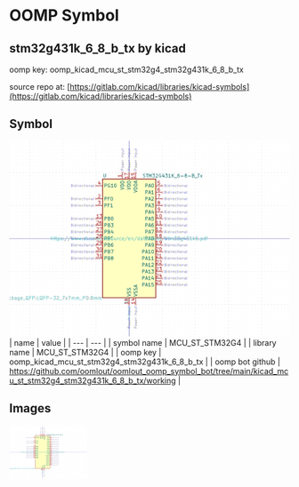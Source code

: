 # OOMP Symbol  
## stm32g431k_6_8_b_tx  by kicad  
  
oomp key: oomp_kicad_mcu_st_stm32g4_stm32g431k_6_8_b_tx  
  
source repo at: [https://gitlab.com/kicad/libraries/kicad-symbols](https://gitlab.com/kicad/libraries/kicad-symbols)  
## Symbol  
  
[![working.png](working_600.png)](working.png)  
| name | value | 
| --- | --- | 
| symbol name | MCU_ST_STM32G4 | 
| library name | MCU_ST_STM32G4 | 
| oomp key | oomp_kicad_mcu_st_stm32g4_stm32g431k_6_8_b_tx | 
| oomp bot github | https://github.com/oomlout/oomlout_oomp_symbol_bot/tree/main/kicad_mcu_st_stm32g4_stm32g431k_6_8_b_tx/working | 
## Images  
  
[![working.png](working_140.png)](working.png)  
